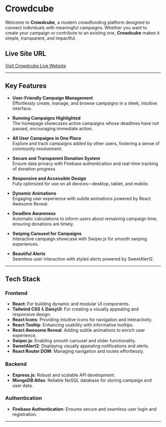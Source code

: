 # **Crowdcube**

Welcome to **Crowdcube**, a modern crowdfunding platform designed to connect individuals with meaningful campaigns. Whether you want to create your campaign or contribute to an existing one, **Crowdcube** makes it simple, transparent, and impactful.

## **Live Site URL**

[Visit Crowdcube Live Website](https://crowd-funding-pltatform.web.app/)

---

## **Key Features**

- **User-Friendly Campaign Management**  
  Effortlessly create, manage, and browse campaigns in a sleek, intuitive interface.

- **Running Campaigns Highlighted**  
  The homepage showcases active campaigns whose deadlines have not passed, encouraging immediate action.

- **All User Campaigns in One Place**  
  Explore and track campaigns added by other users, fostering a sense of community involvement.

- **Secure and Transparent Donation System**  
  Ensure data privacy with Firebase authentication and real-time tracking of donation progress.

- **Responsive and Accessible Design**  
  Fully optimized for use on all devices—desktop, tablet, and mobile.

- **Dynamic Animations**  
  Engaging user experience with subtle animations powered by React Awesome Reveal.

- **Deadline Awareness**  
  Automatic calculations to inform users about remaining campaign time, ensuring donations are timely.

- **Swiping Carousel for Campaigns**  
  Interactive campaign showcase with Swiper.js for smooth swiping experiences.

- **Beautiful Alerts**  
  Seamless user interaction with styled alerts powered by SweetAlert2.

---

## **Tech Stack**

### **Frontend**

- **React**: For building dynamic and modular UI components.
- **Tailwind CSS** & **DaisyUI**: For creating a visually appealing and responsive design.
- **React Icons**: Providing intuitive icons for navigation and interactivity.
- **React Tooltip**: Enhancing usability with informative tooltips.
- **React Awesome Reveal**: Adding subtle animations to enrich user experience.
- **Swiper.js**: Enabling smooth carousel and slider functionality.
- **SweetAlert2**: Displaying visually appealing notifications and alerts.
- **React Router DOM**: Managing navigation and routes effortlessly.

### **Backend**

- **Express.js**: Robust and scalable API development.
- **MongoDB Atlas**: Reliable NoSQL database for storing campaign and user data.

### **Authentication**

- **Firebase Authentication**: Ensures secure and seamless user login and registration.

---
